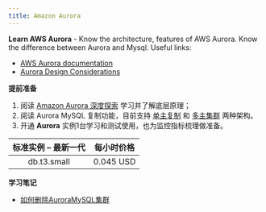 ```yaml
---
title: Amazon Aurora
---
```


**Learn AWS Aurora** - Know the architecture, features of AWS Aurora. Know the difference between Aurora and Mysql. Useful links:

- [AWS Aurora documentation](https://docs.aws.amazon.com/AmazonRDS/latest/AuroraUserGuide/CHAP_AuroraOverview.html)
- [Aurora Design Considerations](https://awsmedia.awsstatic-china.com/blog/2017/aurora-design-considerations-paper.pdf)

**提前准备**

1. 阅读 [Amazon Aurora 深度探索](https://zhuanlan.zhihu.com/p/33603518) 学习并了解底层原理；
2. 阅读 Aurora MySQL 复制功能，目前支持 [单主复制](https://docs.aws.amazon.com/zh_cn/AmazonRDS/latest/AuroraUserGuide/AuroraMySQL.Replication.html) 和 [多主集群](https://docs.aws.amazon.com/zh_cn/AmazonRDS/latest/AuroraUserGuide/aurora-multi-master.html) 两种架构。
3. 开通 **Aurora** 实例1台学习和测试使用，也为监控指标梳理做准备。

| 标准实例 – 最新一代 | 每小时价格 |
| :-----------------: | :--------: |
|     db.t3.small     | 0.045 USD  |

**学习笔记**

- [如何删除AuroraMySQL集群](/cloud/aws/rds/如何删除AuroraMySQL集群.html)
